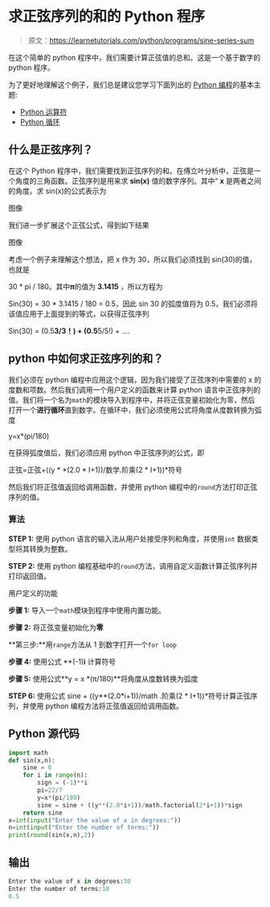 # 求正弦序列的和的 Python 程序

> 原文：<https://learnetutorials.com/python/programs/sine-series-sum>

在这个简单的 python 程序中，我们需要计算正弦值的总和。这是一个基于数字的 python 程序。

为了更好地理解这个例子，我们总是建议您学习下面列出的 [Python 编程](../ "Python tutorial")的基本主题:

*   [Python 运算符](../../python/python-operators "operators in python")
*   [Python 循环](../../python/python-loop-tutorials "Loops in python")

## 什么是正弦序列？

在这个 Python 程序中，我们需要找到正弦序列的和。在傅立叶分析中，正弦是一个角度的三角函数。正弦序列是用来求 **sin(x)** 值的数字序列。其中“ **x** 是两者之间的角度。求 sin(x)的公式表示为

图像

我们进一步扩展这个正弦公式，得到如下结果

图像

考虑一个例子来理解这个想法，把 x 作为 30，所以我们必须找到 sin(30)的值，也就是

30 * pi / 180。其中**π**的值为 **3.1415** ，所以方程为

Sin(30) = 30 * 3.1415 / 180 = 0.5，因此 sin 30 的弧度值将为 0.5，我们必须将该值应用于上面提到的等式，以获得正弦序列

Sin(30) = (0.5**3/3！) + (0.5**5/5!) + ….

## python 中如何求正弦序列的和？

我们必须在 python 编程中应用这个逻辑，因为我们接受了正弦序列中需要的 x 的度数和项数。然后我们调用一个用户定义的函数来计算 python 语言中正弦序列的值。我们将一个名为`math`的模块导入到程序中，并将正弦变量初始化为零，然后打开一个**进行循环**直到数字。在循环中，我们必须使用公式将角度从度数转换为弧度

y=x*(pi/180)

在获得弧度值后，我们必须应用 python 中正弦序列的公式，即

正弦=正弦+((y * *(2.0 * I+1))/数学.阶乘(2 * I+1))*符号

然后我们将正弦值返回给调用函数，并使用 python 编程中的`round`方法打印正弦序列的值。

### 算法

**STEP 1:** 使用 python 语言的输入法从用户处接受序列和角度，并使用`int` 数据类型将其转换为整数。

**STEP 2:** 使用 python 编程基础中的`round`方法，调用自定义函数计算正弦序列并打印返回值。

用户定义的功能

**步骤 1:** 导入一个`math`模块到程序中使用内置功能。

**步骤 2:** 将正弦变量初始化为**零**

**第三步:**用`range`方法从 1 到数字打开一个`for loop`

**步骤 4:** 使用公式 **(-1)**i** 计算符号

**步骤 5:** 使用公式**y = x *(π/180)**将角度从度数转换为弧度

**STEP 6:** 使用公式 sine + ((y**(2.0*i+1))/math .阶乘(2 * I+1))*符号计算正弦序列，并使用 python 编程方法将正弦值返回给调用函数。

## Python 源代码

```py
import math
def sin(x,n):
    sine = 0
    for i in range(n):
        sign = (-1)**i
        pi=22/7
        y=x*(pi/180)
        sine = sine + ((y**(2.0*i+1))/math.factorial(2*i+1))*sign
    return sine
x=int(input("Enter the value of x in degrees:"))
n=int(input("Enter the number of terms:"))
print(round(sin(x,n),2))

```

## 输出

```py
Enter the value of x in degrees:30
Enter the number of terms:10
0.5
```